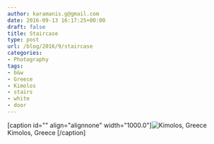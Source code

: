 ```yaml
---
author: karamanis.g@gmail.com
date: 2016-09-13 16:17:25+00:00
draft: false
title: Staircase
type: post
url: /blog/2016/9/staircase
categories:
- Photography
tags:
- b&w
- Greece
- Kimolos
- stairs
- white
- door
---
```


[caption id="" align="alignnone" width="1000.0"]![ Kimolos, Greece ](https://images.squarespace-cdn.com/content/v1/4f3f61bae4b063b909445965/1473783366347-8E2PESA2YTOJALIFKI0G/ke17ZwdGBToddI8pDm48kNu93_l1Rc0JoXikXAEKHf17gQa3H78H3Y0txjaiv_0fDoOvxcdMmMKkDsyUqMSsMWxHk725yiiHCCLfrh8O1z5QHyNOqBUUEtDDsRWrJLTmDJyaVitQ06bkWUY0OMxkmN-bdz7wg8la12Me-ub45vBE5029s6uMXtkNCzVgxK8m/image-asset.jpeg?format=original)
 Kimolos, Greece [/caption]

